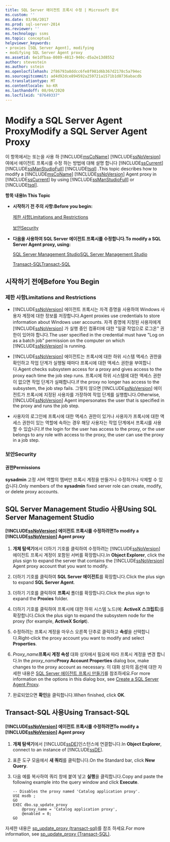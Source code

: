 ```yaml
---
title: SQL Server 에이전트 프록시 수정 | Microsoft 문서
ms.custom: ''
ms.date: 03/06/2017
ms.prod: sql-server-2014
ms.reviewer: ''
ms.technology: ssms
ms.topic: conceptual
helpviewer_keywords:
- proxies [SQL Server Agent], modifying
- modifying SQL Server Agent proxy
ms.assetid: 6e1dfbaa-8089-4813-940c-d5a2e13d8552
author: stevestein
ms.author: sstein
ms.openlocfilehash: 2f86793a8ddcc6fe8f981d6b367d2178c5a794ec
ms.sourcegitcommit: ad4d92dce894592a259721a1571b1d8736abacdb
ms.translationtype: MT
ms.contentlocale: ko-KR
ms.lasthandoff: 08/04/2020
ms.locfileid: "87649337"
---
```

# <a name="modify-a-sql-server-agent-proxy"></a><span data-ttu-id="7b234-102">Modify a SQL Server Agent Proxy</span><span class="sxs-lookup"><span data-stu-id="7b234-102">Modify a SQL Server Agent Proxy</span></span>
  <span data-ttu-id="7b234-103">이 항목에서는 또는을 사용 하 [!INCLUDE[msCoName](../../includes/msconame-md.md)] [!INCLUDE[ssNoVersion](../../includes/ssnoversion-md.md)] 여에서 에이전트 프록시를 수정 하는 방법에 대해 설명 합니다 [!INCLUDE[ssCurrent](../../includes/sscurrent-md.md)] [!INCLUDE[ssManStudioFull](../../includes/ssmanstudiofull-md.md)] [!INCLUDE[tsql](../../includes/tsql-md.md)] .</span><span class="sxs-lookup"><span data-stu-id="7b234-103">This topic describes how to modify a [!INCLUDE[msCoName](../../includes/msconame-md.md)] [!INCLUDE[ssNoVersion](../../includes/ssnoversion-md.md)] Agent proxy in [!INCLUDE[ssCurrent](../../includes/sscurrent-md.md)] by using [!INCLUDE[ssManStudioFull](../../includes/ssmanstudiofull-md.md)] or [!INCLUDE[tsql](../../includes/tsql-md.md)].</span></span>  
  
 <span data-ttu-id="7b234-104">**항목 내용**</span><span class="sxs-lookup"><span data-stu-id="7b234-104">**In This Topic**</span></span>  
  
-   <span data-ttu-id="7b234-105">**시작하기 전 주의 사항:**</span><span class="sxs-lookup"><span data-stu-id="7b234-105">**Before you begin:**</span></span>  
  
     [<span data-ttu-id="7b234-106">제한 사항</span><span class="sxs-lookup"><span data-stu-id="7b234-106">Limitations and Restrictions</span></span>](#Restrictions)  
  
     [<span data-ttu-id="7b234-107">보안</span><span class="sxs-lookup"><span data-stu-id="7b234-107">Security</span></span>](#Security)  
  
-   <span data-ttu-id="7b234-108">**다음을 사용하여 SQL Server 에이전트 프록시를 수정합니다.**</span><span class="sxs-lookup"><span data-stu-id="7b234-108">**To modify a SQL Server Agent proxy, using:**</span></span>  
  
     [<span data-ttu-id="7b234-109">SQL Server Management Studio</span><span class="sxs-lookup"><span data-stu-id="7b234-109">SQL Server Management Studio</span></span>](#SSMSProcedure)  
  
     [<span data-ttu-id="7b234-110">Transact-SQL</span><span class="sxs-lookup"><span data-stu-id="7b234-110">Transact-SQL</span></span>](#TsqlProcedure)  
  
##  <a name="before-you-begin"></a><a name="BeforeYouBegin"></a> <span data-ttu-id="7b234-111">시작하기 전에</span><span class="sxs-lookup"><span data-stu-id="7b234-111">Before You Begin</span></span>  
  
###  <a name="limitations-and-restrictions"></a><a name="Restrictions"></a> <span data-ttu-id="7b234-112">제한 사항</span><span class="sxs-lookup"><span data-stu-id="7b234-112">Limitations and Restrictions</span></span>  
  
-   [!INCLUDE[ssNoVersion](../../includes/ssnoversion-md.md)] <span data-ttu-id="7b234-113">에이전트 프록시는 자격 증명을 사용하여 Windows 사용자 계정에 대한 정보를 저장합니다.</span><span class="sxs-lookup"><span data-stu-id="7b234-113">Agent proxies use credentials to store information about Windows user accounts.</span></span> <span data-ttu-id="7b234-114">자격 증명에 지정된 사용자에게 [!INCLUDE[ssNoVersion](../../includes/ssnoversion-md.md)] 가 실행 중인 컴퓨터에 대한 "일괄 작업으로 로그온" 권한이 있어야 합니다.</span><span class="sxs-lookup"><span data-stu-id="7b234-114">The user specified in the credential must have "Log on as a batch job" permission on the computer on which [!INCLUDE[ssNoVersion](../../includes/ssnoversion-md.md)] is running.</span></span>  
  
-   [!INCLUDE[ssNoVersion](../../includes/ssnoversion-md.md)] <span data-ttu-id="7b234-115">에이전트는 프록시에 대한 하위 시스템 액세스 권한을 확인하고 작업 단계가 실행될 때마다 프록시에 대한 액세스 권한을 부여합니다.</span><span class="sxs-lookup"><span data-stu-id="7b234-115">Agent checks subsystem access for a proxy and gives access to the proxy each time the job step runs.</span></span> <span data-ttu-id="7b234-116">프록시에 하위 시스템에 대한 액세스 권한이 없으면 작업 단계가 실패합니다.</span><span class="sxs-lookup"><span data-stu-id="7b234-116">If the proxy no longer has access to the subsystem, the job step fails.</span></span> <span data-ttu-id="7b234-117">그렇지 않으면 [!INCLUDE[ssNoVersion](../../includes/ssnoversion-md.md)] 에이전트가 프록시에 지정된 사용자를 가장하여 작업 단계를 실행합니다.</span><span class="sxs-lookup"><span data-stu-id="7b234-117">Otherwise, [!INCLUDE[ssNoVersion](../../includes/ssnoversion-md.md)] Agent impersonates the user that is specified in the proxy and runs the job step.</span></span>  
  
-   <span data-ttu-id="7b234-118">사용자의 로그인에 프록시에 대한 액세스 권한이 있거나 사용자가 프록시에 대한 액세스 권한이 있는 역할에 속하는 경우 해당 사용자는 작업 단계에서 프록시를 사용할 수 있습니다.</span><span class="sxs-lookup"><span data-stu-id="7b234-118">If the login for the user has access to the proxy, or the user belongs to any role with access to the proxy, the user can use the proxy in a job step.</span></span>  
  
###  <a name="security"></a><a name="Security"></a> <span data-ttu-id="7b234-119">보안</span><span class="sxs-lookup"><span data-stu-id="7b234-119">Security</span></span>  
  
####  <a name="permissions"></a><a name="Permissions"></a> <span data-ttu-id="7b234-120">권한</span><span class="sxs-lookup"><span data-stu-id="7b234-120">Permissions</span></span>  
 <span data-ttu-id="7b234-121">**sysadmin** 고정 서버 역할의 멤버만 프록시 계정을 만들거나 수정하거나 삭제할 수 있습니다.</span><span class="sxs-lookup"><span data-stu-id="7b234-121">Only members of the **sysadmin** fixed server role can create, modify, or delete proxy accounts.</span></span>  
  
##  <a name="using-sql-server-management-studio"></a><a name="SSMSProcedure"></a> <span data-ttu-id="7b234-122">SQL Server Management Studio 사용</span><span class="sxs-lookup"><span data-stu-id="7b234-122">Using SQL Server Management Studio</span></span>  
  
#### <a name="to-modify-a-ssnoversion-agent-proxy"></a><span data-ttu-id="7b234-123">[!INCLUDE[ssNoVersion](../../includes/ssnoversion-md.md)] 에이전트 프록시를 수정하려면</span><span class="sxs-lookup"><span data-stu-id="7b234-123">To modify a [!INCLUDE[ssNoVersion](../../includes/ssnoversion-md.md)] Agent proxy</span></span>  
  
1.  <span data-ttu-id="7b234-124">**개체 탐색기**에서 더하기 기호를 클릭하여 수정하려는 [!INCLUDE[ssNoVersion](../../includes/ssnoversion-md.md)] 에이전트 프록시 계정이 포함된 서버를 확장합니다.</span><span class="sxs-lookup"><span data-stu-id="7b234-124">In **Object Explorer**, click the plus sign to expand the server that contains the [!INCLUDE[ssNoVersion](../../includes/ssnoversion-md.md)] Agent proxy account that you want to modify.</span></span>  
  
2.  <span data-ttu-id="7b234-125">더하기 기호를 클릭하여 **SQL Server 에이전트**를 확장합니다.</span><span class="sxs-lookup"><span data-stu-id="7b234-125">Click the plus sign to expand **SQL Server Agent**.</span></span>  
  
3.  <span data-ttu-id="7b234-126">더하기 기호를 클릭하여 **프록시** 폴더를 확장합니다.</span><span class="sxs-lookup"><span data-stu-id="7b234-126">Click the plus sign to expand the **Proxies** folder.</span></span>  
  
4.  <span data-ttu-id="7b234-127">더하기 기호를 클릭하여 프록시에 대한 하위 시스템 노드(예: **ActiveX 스크립트**)를 확장합니다.</span><span class="sxs-lookup"><span data-stu-id="7b234-127">Click the plus sign to expand the subsystem node for the proxy (for example, **ActiveX Script**).</span></span>  
  
5.  <span data-ttu-id="7b234-128">수정하려는 프록시 계정을 마우스 오른쪽 단추로 클릭하고 **속성**을 선택합니다.</span><span class="sxs-lookup"><span data-stu-id="7b234-128">Right-click the proxy account you want to modify and select **Properties**.</span></span>  
  
6.  <span data-ttu-id="7b234-129">_Proxy_name_**프록시 계정 속성** 대화 상자에서 필요에 따라 프록시 계정을 변경 합니다.</span><span class="sxs-lookup"><span data-stu-id="7b234-129">In the _proxy_name_**Proxy Account Properties** dialog box, make changes to the proxy account as necessary.</span></span> <span data-ttu-id="7b234-130">이 대화 상자의 옵션에 대한 자세한 내용은 [SQL Server 에이전트 프록시 만들기](create-a-sql-server-agent-proxy.md)를 참조하세요.</span><span class="sxs-lookup"><span data-stu-id="7b234-130">For more information on the options in this dialog box, see [Create a SQL Server Agent Proxy](create-a-sql-server-agent-proxy.md).</span></span>  
  
7.  <span data-ttu-id="7b234-131">완료되었으면 **확인**을 클릭합니다.</span><span class="sxs-lookup"><span data-stu-id="7b234-131">When finished, click **OK**.</span></span>  
  
##  <a name="using-transact-sql"></a><a name="TsqlProcedure"></a> <span data-ttu-id="7b234-132">Transact-SQL 사용</span><span class="sxs-lookup"><span data-stu-id="7b234-132">Using Transact-SQL</span></span>  
  
#### <a name="to-modify-a-ssnoversion-agent-proxy"></a><span data-ttu-id="7b234-133">[!INCLUDE[ssNoVersion](../../includes/ssnoversion-md.md)] 에이전트 프록시를 수정하려면</span><span class="sxs-lookup"><span data-stu-id="7b234-133">To modify a [!INCLUDE[ssNoVersion](../../includes/ssnoversion-md.md)] Agent proxy</span></span>  
  
1.  <span data-ttu-id="7b234-134">**개체 탐색기**에서 [!INCLUDE[ssDE](../../includes/ssde-md.md)]인스턴스에 연결합니다.</span><span class="sxs-lookup"><span data-stu-id="7b234-134">In **Object Explorer**, connect to an instance of [!INCLUDE[ssDE](../../includes/ssde-md.md)].</span></span>  
  
2.  <span data-ttu-id="7b234-135">표준 도구 모음에서 **새 쿼리**를 클릭합니다.</span><span class="sxs-lookup"><span data-stu-id="7b234-135">On the Standard bar, click **New Query**.</span></span>  
  
3.  <span data-ttu-id="7b234-136">다음 예를 복사하여 쿼리 창에 붙여 넣고 **실행**을 클릭합니다.</span><span class="sxs-lookup"><span data-stu-id="7b234-136">Copy and paste the following example into the query window and click **Execute**.</span></span>  
  
    ```  
    -- Disables the proxy named 'Catalog application proxy'.  
    USE msdb ;  
    GO  
    EXEC dbo.sp_update_proxy  
        @proxy_name = 'Catalog application proxy',  
        @enabled = 0;  
    GO  
    ```  
  
 <span data-ttu-id="7b234-137">자세한 내용은 [sp_update_proxy &#40;transact-sql&#41;](/sql/relational-databases/system-stored-procedures/sp-update-proxy-transact-sql)를 참조 하세요.</span><span class="sxs-lookup"><span data-stu-id="7b234-137">For more information, see [sp_update_proxy &#40;Transact-SQL&#41;](/sql/relational-databases/system-stored-procedures/sp-update-proxy-transact-sql).</span></span>  
  
  
